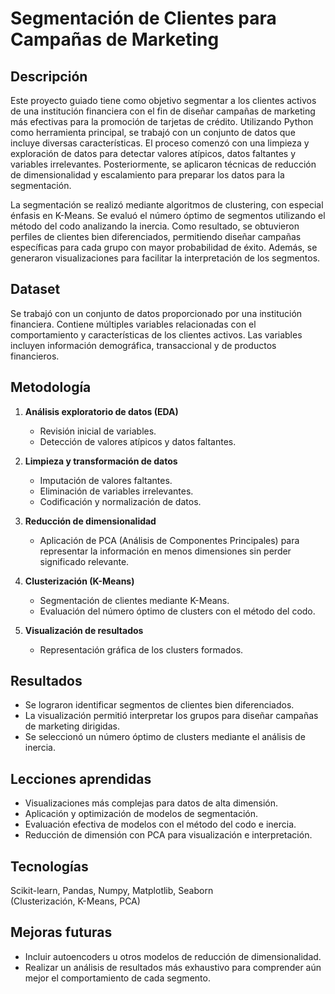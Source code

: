 # Segmentación de Clientes para Campañas de Marketing

## Descripción
Este proyecto guiado tiene como objetivo segmentar a los clientes activos de una institución financiera con el fin de diseñar campañas de marketing más efectivas para la promoción de tarjetas de crédito. Utilizando Python como herramienta principal, se trabajó con un conjunto de datos que incluye diversas características. El proceso comenzó con una limpieza y exploración de datos para detectar valores atípicos, datos faltantes y variables irrelevantes. Posteriormente, se aplicaron técnicas de reducción de dimensionalidad y escalamiento para preparar los datos para la segmentación.

La segmentación se realizó mediante algoritmos de clustering, con especial énfasis en K-Means. Se evaluó el número óptimo de segmentos utilizando el método del codo analizando la inercia. Como resultado, se obtuvieron perfiles de clientes bien diferenciados, permitiendo diseñar campañas específicas para cada grupo con mayor probabilidad de éxito. Además, se generaron visualizaciones para facilitar la interpretación de los segmentos.

## Dataset
Se trabajó con un conjunto de datos proporcionado por una institución financiera. Contiene múltiples variables relacionadas con el comportamiento y características de los clientes activos. Las variables incluyen información demográfica, transaccional y de productos financieros.  

## Metodología

1. **Análisis exploratorio de datos (EDA)**  
   - Revisión inicial de variables.
   - Detección de valores atípicos y datos faltantes.  

2. **Limpieza y transformación de datos**  
   - Imputación de valores faltantes.
   - Eliminación de variables irrelevantes.
   - Codificación y normalización de datos.

3. **Reducción de dimensionalidad**  
   - Aplicación de PCA (Análisis de Componentes Principales) para representar la información en menos dimensiones sin perder significado relevante.  

4. **Clusterización (K-Means)**  
   - Segmentación de clientes mediante K-Means.
   - Evaluación del número óptimo de clusters con el método del codo.  

5. **Visualización de resultados**  
   - Representación gráfica de los clusters formados.  

## Resultados
- Se lograron identificar segmentos de clientes bien diferenciados.
- La visualización permitió interpretar los grupos para diseñar campañas de marketing dirigidas.
- Se seleccionó un número óptimo de clusters mediante el análisis de inercia.

## Lecciones aprendidas
- Visualizaciones más complejas para datos de alta dimensión.
- Aplicación y optimización de modelos de segmentación.
- Evaluación efectiva de modelos con el método del codo e inercia.
- Reducción de dimensión con PCA para visualización e interpretación.

## Tecnologías
Scikit-learn, Pandas, Numpy, Matplotlib, Seaborn  
(Clusterización, K-Means, PCA)

## Mejoras futuras
- Incluir autoencoders u otros modelos de reducción de dimensionalidad.
- Realizar un análisis de resultados más exhaustivo para comprender aún mejor el comportamiento de cada segmento.
